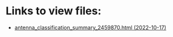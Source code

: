 # Links to view files:

* [antenna_classification_summary_2459870.html (2022-10-17)](https://htmlpreview.github.io/?https://github.com/HERA-Team/H6C_Notebooks/blob/main/antenna_classification_summary/antenna_classification_summary_2459870.html)
